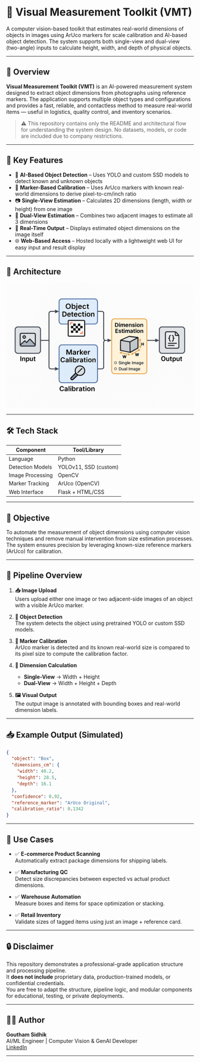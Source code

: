 # 📏 Visual Measurement Toolkit (VMT)

A computer vision-based toolkit that estimates real-world dimensions of objects in images using ArUco markers for scale calibration and AI-based object detection. The system supports both single-view and dual-view (two-angle) inputs to calculate height, width, and depth of physical objects.

---

## 📌 Overview

**Visual Measurement Toolkit (VMT)** is an AI-powered measurement system designed to extract object dimensions from photographs using reference markers. The application supports multiple object types and configurations and provides a fast, reliable, and contactless method to measure real-world items — useful in logistics, quality control, and inventory scenarios.

> ⚠️ This repository contains only the README and architectural flow for understanding the system design. No datasets, models, or code are included due to company restrictions.

---

## 🔁 Key Features

- 🧠 **AI-Based Object Detection** – Uses YOLO and custom SSD models to detect known and unknown objects
- 🧲 **Marker-Based Calibration** – Uses ArUco markers with known real-world dimensions to derive pixel-to-cm/inch ratio
- 📷 **Single-View Estimation** – Calculates 2D dimensions (length, width or height) from one image
- 🔄 **Dual-View Estimation** – Combines two adjacent images to estimate all 3 dimensions
- 🧪 **Real-Time Output** – Displays estimated object dimensions on the image itself
- 🌐 **Web-Based Access** – Hosted locally with a lightweight web UI for easy input and result display

---

## 🧠 Architecture

![Architecture Diagram](architecture.png)

---

## 🛠 Tech Stack

| Component         | Tool/Library              |
|------------------|---------------------------|
| Language          | Python                    |
| Detection Models  | YOLOv11, SSD (custom)     |
| Image Processing  | OpenCV                    |
| Marker Tracking   | ArUco (OpenCV)            |
| Web Interface     | Flask + HTML/CSS          |

---

## 🎯 Objective

To automate the measurement of object dimensions using computer vision techniques and remove manual intervention from size estimation processes. The system ensures precision by leveraging known-size reference markers (ArUco) for calibration.

---

## 🔄 Pipeline Overview

1. **📥 Image Upload**  
   Users upload either one image or two adjacent-side images of an object with a visible ArUco marker.

2. **🔎 Object Detection**  
   The system detects the object using pretrained YOLO or custom SSD models.

3. **📐 Marker Calibration**  
   ArUco marker is detected and its known real-world size is compared to its pixel size to compute the calibration factor.

4. **📏 Dimension Calculation**  
   - **Single-View** → Width + Height  
   - **Dual-View** → Width + Height + Depth

5. **🖼️ Visual Output**  
   The output image is annotated with bounding boxes and real-world dimension labels.

---

## 📥 Example Output (Simulated)

```json
{
  "object": "Box",
  "dimensions_cm": {
    "width": 40.2,
    "height": 28.5,
    "depth": 16.1
  },
  "confidence": 0.92,
  "reference_marker": "ArUco Original",
  "calibration_ratio": 0.1342  
}
```

---

## 🧾 Use Cases

- ✅ **E-commerce Product Scanning**  
  Automatically extract package dimensions for shipping labels.

- ✅ **Manufacturing QC**  
  Detect size discrepancies between expected vs actual product dimensions.

- ✅ **Warehouse Automation**  
  Measure boxes and items for space optimization or stacking.

- ✅ **Retail Inventory**  
  Validate sizes of tagged items using just an image + reference card.

---

## 🔒 Disclaimer

This repository demonstrates a professional-grade application structure and processing pipeline.  
It **does not include** proprietary data, production-trained models, or confidential credentials.  
You are free to adapt the structure, pipeline logic, and modular components for educational, testing, or private deployments.

---

## 👨‍💻 Author

**Goutham Sidhik**  
AI/ML Engineer | Computer Vision & GenAI Developer  
[LinkedIn](https://www.linkedin.com/in/goutham-sidhik-amuluru-50231b163/)

---

